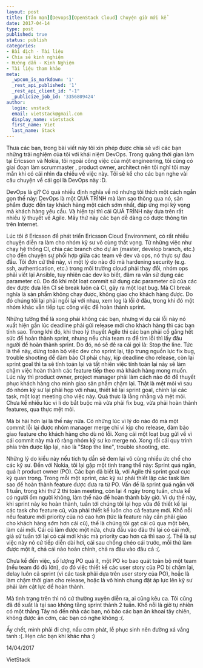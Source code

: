```yaml
---
layout: post
title: [Tản mạn][Devops][OpenStack Cloud] Chuyện giờ mới kể
date: 2017-04-14
type: post
published: true
status: publish
categories:
- Bài dịch - Tài liệu
- Chia sẻ kinh nghiệm
- Hướng dẫn - Kinh Nghiệm
- Tài liệu tham khảo
meta:
  _wpcom_is_markdown: '1'
  _rest_api_published: '1'
  _rest_api_client_id: "-1"
  _publicize_job_id: '3356809424'
author:
  login: vnstack
  email: vietstack@gmail.com
  display_name: vietstack
  first_name: Viet
  last_name: Stack
---
```


Thưa các bạn, trong bài viết này tôi xin phép được chia sẻ với các bạn những trải nghiệm của tôi với khái niệm DevOps. Trong quãng thời gian làm tại Ericsson và Nokia, tôi ngoài công việc của một engineering, tôi cũng có giai đoạn làm scrummaster , product owner, architect nên tôi nghĩ tôi may mắn khi có cái nhìn đa chiều về việc này. Tôi sẽ kể cho các bạn nghe vài câu chuyện về cái gọi là DevOps này :D.

DevOps là gì? Có quá nhiều định nghĩa về nó nhưng tôi thích một cách ngắn gọn thế này: DevOps là một QUÁ TRÌNH mà làm sao thông qua nó, sản phẩm được đến tay khách hàng một cách sớm nhất, đáp ứng mọi kỳ vọng mà khách hàng yêu cầu. Và hiện tại thì cái QUÁ TRÌNH này dựa trên rất nhiều lý thuyết về Agile. Mấy thứ này các bạn dễ dàng có được thông tin trên Internet.

Lúc tôi ở Ericsson để phát triển Ericsson Cloud Environment, có rất nhiều chuyện diễn ra làm cho nhóm kỹ sư vô cùng thất vọng. Từ những việc như chạy hệ thống CI, chia các branch cho dự án (master, develop branch, etc.) cho đến chuyện sự phối hợp giữa các team về dev và ops, nó thực sự đau đầu. Tôi đơn cử thế này, vì một lý do nào đó mà hardening security (e.g. ssh, authentication, etc.) trong môi trường  cloud phải thay đổi, nhóm ops phải viết lại Ansible, tuy nhiên các dev ko biết, đâm ra vẫn sử dụng các parameter cũ. Do đó khi một loạt commit sử dụng các parameter cũ của các dev được đưa lên CI sẽ break luôn cả CI, gây ra một loạt bug. Mà CI break nghĩa là sản phẩm không chạy được, không giao cho khách hàng được. Do đó chúng tôi lại phải ngồi lại với nhau, xem log là lỗi ở đâu, trong khi đó một nhóm khác vẫn tiếp tục công việc để hoàn thành sprint.

Những tưởng thế là xong phải không các bạn, nhưng ví dụ cái lỗi này nó xuất hiện gần lúc deadline phải gửi release mới cho khách hàng thì các bạn tính sao. Trong khi đó, khi theo lý thuyết Agile thì các bạn phải cố gắng hết sức để hoàn thành sprint, nhưng nếu chia team ra để tìm lỗi thì lấy đâu người để hoàn thành sprint. Do đó, nó sẽ đẻ ra cái gọi là: Stop the line. Tức là thế này, dừng toàn bộ việc dev cho sprint lại, tập trung nguồn lực fix bug, trouble shooting để đảm bảo CI phải chạy, kịp deadline cho release, còn lại sprint goal thì ta sẽ tính toán lại và tất nhiên việc tính toán lại này sẽ làm chậm việc hoàn thành các feature tiếp theo mà khách hàng mong muốn. Lúc này thì product owner, project manager phải làm cách nào đó để thuyết phục khách hàng cho mình giao sản phẩm chậm lại. Thật là mệt mỏi vì sau đó nhóm kỹ sư lại phải họp với nhau, thiết kế lại sprint goal, chính lại các task, một loạt meeting cho việc này. Quả thực là lằng nhằng và mệt mỏi. Chưa kể nhiều lúc vì lí do bắt buộc mà vừa phải fix bug, vừa phải hoàn thành features, qua thực mệt mỏi.

Mà bi hài hơn lại là thế này nữa. Có những lúc vì lý do nào đó mà một commit lỗi lại được nhóm manager merge chỉ vì kịp cho release, đảm bảo giao feature cho khách hàng cho dù nó lỗi. Xong cái một loạt bug gửi về vì cái commit này mà rõ ràng nhóm kỹ sư ko merge nó. Xong rồi cái quy trình phía trên được lặp lại, nào là "Stop the line", trouble shooting, etc.

Những lý do kiểu này nếu tích tụ dần sẽ đem lại vô cùng nhiều ức chế cho các kỹ sư.
Đến với Nokia, tôi lại gặp một tình trạng thế này: Sprint quá ngắn, quá ít product owner (PO). Các bạn đã biết là, với Agile thì sprint goal cực kỳ quan trọng. Trong mỗi một sprint, các kỹ sư phải thiết lập các task làm sao để hoàn thành feature được đưa ra từ PO. Vấn đề là sprint quá ngắn với 1 tuần, trong khi thứ 2 thì toàn meeting, còn lại 4 ngày trong tuần, chưa kể có người ốm người không, làm thế nào để hoàn thành bây giờ. Ví dụ thế này, khi sprint này ko hoàn thành, tuần tới chúng tôi lại họp vừa để thiết kế lại các task cho feature cũ, vừa phải thiết kế luôn cho cả feature mới. Khổ nỗi nếu feature mới priority của nó cao hơn (tức là feature này cần phải giao cho khách hàng sớm hơn cái cũ), thế là chúng tôi gạt cái cũ qua một bên, làm cái mới. Cái cũ làm được một nửa, chưa đầu vào đâu thì lại có cái mởi, giả sử tuần tới lại có cái mới khác mà priority cao hơn cả thì sao :(. Thế là sự việc này nó cứ tiếp diễn dài hơi, cái sau chống chéo cái trước, mỗi thứ làm được một ít, chả cái nào hoàn chỉnh, chả ra đâu vào đâu cả :(.

Chưa kể đến việc, số lượng PO quá ít, một PO ko bao quát toàn bộ một team (nếu team đó đủ lớn), do đó việc thiết kế các user story của PO bị chậm lại, delay luôn cả sprint (vì các task phải dựa trên user story của PO), hoặc là làm chậm thời gian cho release, hoặc là vô hình chung đặt áp lực lên kỹ sư phải làm cật lực để hoàn thành.

Mà tình trạng trên thì nó cứ thường xuyên diễn ra, ai cũng kêu ca. Tôi cũng đã đề xuất là tại sao không tằng sprint thành 2 tuần. Khổ nỗi là giờ tự nhiên có một thằng Tây nó đến nhà các bạn, nó bảo các bạn ăn khoai tây chiên, không được ăn cơm, các bạn có nghe không :(.

Ấy chết, mình phải đi chợ, nấu cơm phát, lễ phục sinh nên đường xá vắng tanh :(. Hẹn các bạn khi khác nha :)

14/04/2017

VietStack
